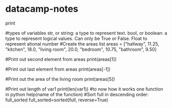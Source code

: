 # datacamp-notes
print 

#types of variables str, or string: a type to represent text. bool, or boolean: a type to represent logical values. Can only be True or False. Float to represent ational number
#Create the areas list
areas = ["hallway", 11.25, "kitchen", 18.0, "living room", 20.0, "bedroom", 10.75, "bathroom", 9.50]

#Print out second element from areas
print(areas[1])

#Print out last element from areas
print(areas[-1])

#Print out the area of the living room
print(areas[5])

#Print out length of var1
print(len(var1))
#to now how it works one function in python help(name of the function)
#Sort full in descending order: full_sorted
full_sorted=sorted(full, reverse=True)
